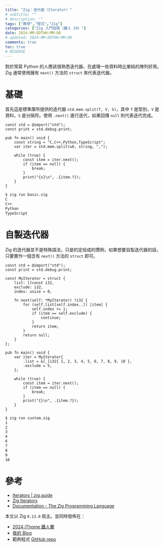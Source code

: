 ```yaml
---
title: "Zig：迭代器（Iterator）"
# subtitle: ""
# description: ""
tags: ["教學","程式","Zig"]
categories: ["Zig 入門指南（鐵人 24）"]
date: 2024-MM-DDTHH:MM:00
# updated: 2024-MM-DDTHH:MM:00
comments: true
toc: true
# RESERVE
---
```


對於常寫 Python 的人應該很熟悉迭代器，在處理一些資料時比單純的陣列好用。Zig 通常使用擁有 `next()` 方法的 `struct` 來代表迭代器。

<!-- more -->

# 基礎

首先這是標準庫所提供的迭代器 `std.mem.split(T, V, S)`，其中 `T` 是型別，`V` 是資料，`S` 是分隔符。使用 `.next()` 進行迭代，如果回傳 `null` 則代表迭代完成。

```zig
const std = @import("std");
const print = std.debug.print;

pub fn main() void {
    const string = "C,C++,Python,TypeScript";
    var iter = std.mem.split(u8, string, ",");

    while (true) {
        const item = iter.next();
        if (item == null) {
            break;
        }
        print("{s}\n", .{item.?});
    }
}
```

```bash
$ zig run basic.zig
C
C++
Python
TypeScript
```

# 自製迭代器

Zig 的迭代器並不是特殊語法，只是約定俗成的慣例，如果想要自製迭代器的話，只要實作一個含有 `next()` 方法的 `struct` 即可。

```zig
const std = @import("std");
const print = std.debug.print;

const MyIterator = struct {
    list: []const i32,
    exclude: i32,
    index: usize = 0,

    fn next(self: *MyIterator) ?i32 {
        for (self.list[self.index..]) |item| {
            self.index += 1;
            if (item == self.exclude) {
                continue;
            }
            return item;
        }
        return null;
    }
};

pub fn main() void {
    var iter = MyIterator{
        .list = &[_]i32{ 1, 2, 3, 4, 5, 6, 7, 8, 9, 10 },
        .exclude = 5,
    };

    while (true) {
        const item = iter.next();
        if (item == null) {
            break;
        }
        print("{}\n", .{item.?});
    }
}
```

```bash
$ zig run custom.zig
1
2
3
4
6
7
8
9
10
```

# 參考

- [Iterators | zig.guide](https://zig.guide/standard-library/iterators)
- [Zig Iterators](https://danthedev.com/zig-iterators/)
- [Documentation - The Zig Programming Language](https://ziglang.org/documentation/0.13.0/)

本文以 Zig `0.13.0` 爲主。並同時發佈在：

- [2024 iThome 鐵人賽](https://ithelp.ithome.com.tw/users/20151756/ironman/7460)
- [我的 Blog](https://ziteh.github.io/posts/it24-zig-26-iterator)
- 範例程式 [GitHub repo](https://github.com/ziteh/zig-learn-it24/tree/main/iterator)

